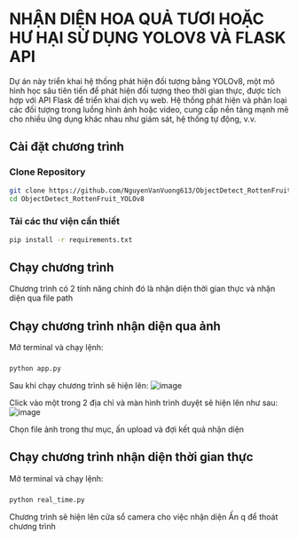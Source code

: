 # NHẬN DIỆN HOA QUẢ TƯƠI HOẶC HƯ HẠI SỬ DỤNG YOLOV8 VÀ FLASK API
Dự án này triển khai hệ thống phát hiện đối tượng bằng YOLOv8, một mô hình học sâu tiên tiến để phát hiện đối tượng theo thời gian thực, được tích hợp với API Flask để triển khai dịch vụ web. Hệ thống phát hiện và phân loại các đối tượng trong luồng hình ảnh hoặc video, cung cấp nền tảng mạnh mẽ cho nhiều ứng dụng khác nhau như giám sát, hệ thống tự động, v.v.

## Cài đặt chương trình

### Clone Repository

```sh
git clone https://github.com/NguyenVanVuong613/ObjectDetect_RottenFruit_YOLOv8.git
cd ObjectDetect_RottenFruit_YOLOv8
```

### Tải các thư viện cần thiết
```cmd
pip install -r requirements.txt
```

## Chạy chương trình
Chương trình có 2 tính năng chính đó là nhận diện thời gian thực và nhận diện qua file path

## Chạy chương trình nhận diện qua ảnh
Mở terminal và chạy lệnh:
### 
```cmd
python app.py
```
Sau khi chạy chương trình sẽ hiện lên:
![image](https://github.com/NguyenVanVuong613/ObjectDetect_RottenFruit_YOLOv8/assets/171783698/8ac665c8-e9bc-44e7-9831-ca7ce02053b1)

Click vào một trong 2 địa chỉ và màn hình trình duyệt sẽ hiện lên như sau:
![image](https://github.com/NguyenVanVuong613/ObjectDetect_RottenFruit_YOLOv8/assets/171783698/77b2107b-7c6d-40b7-aecf-a084ac0f2034)

Chọn file ảnh trong thư mục, ấn upload và đợi kết quả nhận diện

## Chạy chương trình nhận diện thời gian thực
Mở terminal và chạy lệnh:
### 
```cmd
python real_time.py
```

Chương trình sẽ hiện lên cửa sổ camera cho việc nhận diện
Ấn q để thoát chương trình
